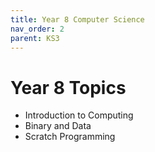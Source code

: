 ```yaml
---
title: Year 8 Computer Science
nav_order: 2
parent: KS3
---
```


# Year 8 Topics
- Introduction to Computing
- Binary and Data
- Scratch Programming
